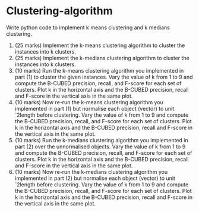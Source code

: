 # Clustering-algorithm
Write python code to implement k means clustering and k medians clustering.
1. (25 marks) Implement the k-means clustering algorithm to cluster the instances into k
clusters.
2. (25 marks) Implement the k-medians clustering algorithm to cluster the instances into k
clusters.
3. (10 marks) Run the k-means clustering algorithm you implemented in part (1) to cluster
the given instances. Vary the value of k from 1 to 9 and compute the B-CUBED precision,
recall, and F-score for each set of clusters. Plot k in the horizontal axis and the B-CUBED
precision, recall and F-score in the vertical axis in the same plot.
4. (10 marks) Now re-run the k-means clustering algorithm you implemented in part (1)
but normalise each object (vector) to unit `2length before clustering. Vary the value of
k from 1 to 9 and compute the B-CUBED precision, recall, and F-score for each set of
clusters. Plot k in the horizontal axis and the B-CUBED precision, recall and F-score in
the vertical axis in the same plot.
5. (10 marks) Run the k-medians clustering algorithm you implemented in part (2) over
the unnormalised objects. Vary the value of k from 1 to 9 and compute the B-CUBED
precision, recall, and F-score for each set of clusters. Plot k in the horizontal axis and the
B-CUBED precision, recall and F-score in the vertical axis in the same plot.
6. (10 marks) Now re-run the k-medians clustering algorithm you implemented in part (2)
but normalise each object (vector) to unit `2length before clustering. Vary the value of
k from 1 to 9 and compute the B-CUBED precision, recall, and F-score for each set of
clusters. Plot k in the horizontal axis and the B-CUBED precision, recall and F-score in
the vertical axis in the same plot.
